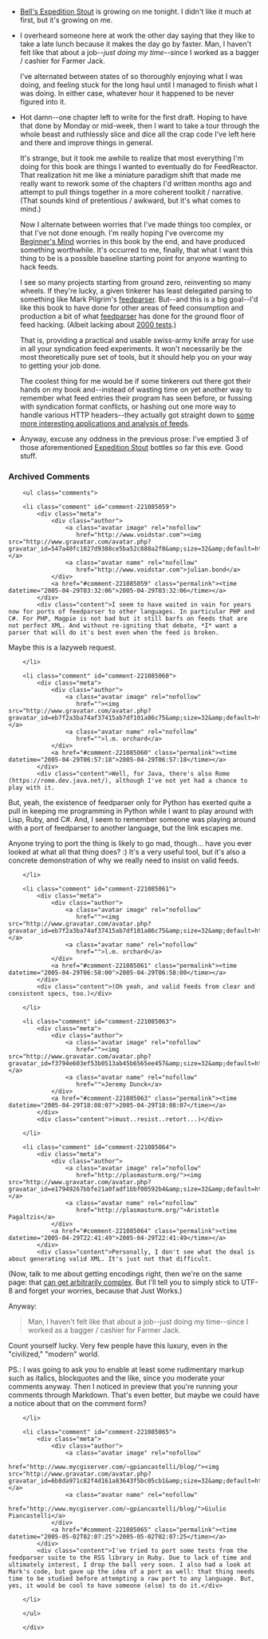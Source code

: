 * [Bell's Expedition Stout][bes] is growing on me tonight.  I didn't like it much at first, but it's growing on me.

[bes]: http://www.bellsbeer.com/branddetail.asp?BrandID=36

* I overheard someone here at work the other day saying that they like to take a late lunch because it makes the day go by faster.  Man, I haven't felt like that about a job--*just doing my time*--since I worked as a bagger / cashier for Farmer Jack.  

  I've alternated between states of so thoroughly enjoying what I was doing, and feeling stuck for the long haul until I managed to finish what I was doing.  In either case, whatever hour it happened to be never figured into it.

* Hot damn--one chapter left to write for the first draft.  Hoping to have that done by Monday or mid-week, then I want to take a tour through the whole beast and ruthlessly slice and dice all the crap code I've left here and there and improve things in general.

  It's strange, but it took me awhile to realize that most everything I'm doing for this book are things I wanted to eventually do for FeedReactor.  That realization hit me like a miniature paradigm shift that made me really want to rework some of the chapters I'd written months ago and attempt to pull things together in a more coherent toolkit / narrative.  (That sounds kind of pretentious / awkward, but it's what comes to mind.)
  
  Now I alternate between worries that I've made things too complex, or that I've not done enough.  I'm really hoping I've overcome my [Beginner's Mind][bm] worries in this book by the end, and have produced something worthwhile.  It's occurred to me, finally, that what I want this thing to be is a possible baseline starting point for anyone wanting to hack feeds.  
    
  I see so many projects starting from ground zero, reinventing so many wheels.  If they're lucky, a given tinkerer has least delegated parsing to something like Mark Pilgrim's [feedparser][feedparser].  But--and this is a big goal--I'd like this book to have done for other areas of feed consumption and production a bit of what [feedparser][feedparser] has done for the ground floor of feed hacking.  (Albeit lacking about [2000 tests][tests].)
  
  [tests]: http://www.feedparser.org/tests/
  
  That is, providing a practical and usable swiss-army knife array for use in all your syndication feed experiments.  It won't necessarily be the most theoretically pure set of tools, but it should help you on your way to getting your job done.
  
  The coolest thing for me would be if some tinkerers out there got their hands on my book and--instead of wasting time on yet another way to remember what feed entries their program has seen before, or fussing with syndication format conflicts, or hashing out one more way to handle various HTTP headers--they actually got straight down to [some more interesting applications and analysis of feeds][glass].
  
  [glass]: http://www.glassdog.com/archives/2004/08/25/whats_wrong_with_feed_readers.html
  [bm]: http://www.decafbad.com/blog/2005/01/07/beginners_mind_versus_teachers_mind
  [feedparser]: http://www.feedparser.org/

* Anyway, excuse any oddness in the previous prose: I've emptied 3 of those aforementioned [Expedition Stout][bes] bottles so far this eve.  Good stuff.

<div id="comments" class="comments archived-comments">
            <h3>Archived Comments</h3>
            
        <ul class="comments">
            
        <li class="comment" id="comment-221085059">
            <div class="meta">
                <div class="author">
                    <a class="avatar image" rel="nofollow" 
                       href="http://www.voidstar.com"><img src="http://www.gravatar.com/avatar.php?gravatar_id=547a40fc1027d9388ce5ba52c888a2f8&amp;size=32&amp;default=http://mediacdn.disqus.com/1320279820/images/noavatar32.png"/></a>
                    <a class="avatar name" rel="nofollow" 
                       href="http://www.voidstar.com">julian.bond</a>
                </div>
                <a href="#comment-221085059" class="permalink"><time datetime="2005-04-29T03:32:06">2005-04-29T03:32:06</time></a>
            </div>
            <div class="content">I seem to have waited in vain for years now for ports of feedparser to other languages. In particular PHP and C#. For PHP, Magpie is not bad but it still barfs on feeds that are not perfect XML. And without re-igniting that debate, *I* want a parser that will do it's best even when the feed is broken.

Maybe this is a lazyweb request.</div>
            
        </li>
    
        <li class="comment" id="comment-221085060">
            <div class="meta">
                <div class="author">
                    <a class="avatar image" rel="nofollow" 
                       href=""><img src="http://www.gravatar.com/avatar.php?gravatar_id=eb7f2a3ba74af37415ab7df101a86c75&amp;size=32&amp;default=http://mediacdn.disqus.com/1320279820/images/noavatar32.png"/></a>
                    <a class="avatar name" rel="nofollow" 
                       href="">l.m. orchard</a>
                </div>
                <a href="#comment-221085060" class="permalink"><time datetime="2005-04-29T06:57:18">2005-04-29T06:57:18</time></a>
            </div>
            <div class="content">Well, for Java, there's also Rome (https://rome.dev.java.net/), although I've not yet had a chance to play with it.

But, yeah, the existence of feedparser only for Python has exerted quite a pull in keeping me programming in Python while I want to play around with Lisp, Ruby, and C#.  And, I seem to remember someone was playing around with a port of feedparser to another language, but the link escapes me.

Anyone trying to port the thing is likely to go mad, though... have you ever looked at what all that thing does?  :)  It's a very useful tool, but it's also a concrete demonstration of why we really need to insist on valid feeds.</div>
            
        </li>
    
        <li class="comment" id="comment-221085061">
            <div class="meta">
                <div class="author">
                    <a class="avatar image" rel="nofollow" 
                       href=""><img src="http://www.gravatar.com/avatar.php?gravatar_id=eb7f2a3ba74af37415ab7df101a86c75&amp;size=32&amp;default=http://mediacdn.disqus.com/1320279820/images/noavatar32.png"/></a>
                    <a class="avatar name" rel="nofollow" 
                       href="">l.m. orchard</a>
                </div>
                <a href="#comment-221085061" class="permalink"><time datetime="2005-04-29T06:58:00">2005-04-29T06:58:00</time></a>
            </div>
            <div class="content">(Oh yeah, and valid feeds from clear and consistent specs, too.)</div>
            
        </li>
    
        <li class="comment" id="comment-221085063">
            <div class="meta">
                <div class="author">
                    <a class="avatar image" rel="nofollow" 
                       href=""><img src="http://www.gravatar.com/avatar.php?gravatar_id=f3794e603ef53b0513ab45b6565ee457&amp;size=32&amp;default=http://mediacdn.disqus.com/1320279820/images/noavatar32.png"/></a>
                    <a class="avatar name" rel="nofollow" 
                       href="">Jeremy Dunck</a>
                </div>
                <a href="#comment-221085063" class="permalink"><time datetime="2005-04-29T18:08:07">2005-04-29T18:08:07</time></a>
            </div>
            <div class="content">(must..resist..retort...)</div>
            
        </li>
    
        <li class="comment" id="comment-221085064">
            <div class="meta">
                <div class="author">
                    <a class="avatar image" rel="nofollow" 
                       href="http://plasmasturm.org/"><img src="http://www.gravatar.com/avatar.php?gravatar_id=e17949267bbfe21a0fadf1bbf00592b4&amp;size=32&amp;default=http://mediacdn.disqus.com/1320279820/images/noavatar32.png"/></a>
                    <a class="avatar name" rel="nofollow" 
                       href="http://plasmasturm.org/">Aristotle Pagaltzis</a>
                </div>
                <a href="#comment-221085064" class="permalink"><time datetime="2005-04-29T22:41:49">2005-04-29T22:41:49</time></a>
            </div>
            <div class="content">Personally, I don't see what the deal is about generating valid XML. It's just not that difficult.

(Now, talk to me about getting encodings right, then we're on the same page: that [can get arbitrarily complex](http://plasmasturm.org/log/276/). But I'll tell you to simply stick to UTF-8 and forget your worries, because that Just Works.)

Anyway:

> Man, I haven't felt like that about a job--just doing my time--since I worked as a bagger / cashier for Farmer Jack.

Count yourself lucky. Very few people have this luxury, even in the "civilized," "modern" world.

PS.: I was going to ask you to enable at least some rudimentary markup such as italics, blockquotes and the like, since you moderate your comments anyway. Then I noticed in preview that you're running your comments through Markdown. That's even better, but maybe we could have a notice about that on the comment form?</div>
            
        </li>
    
        <li class="comment" id="comment-221085065">
            <div class="meta">
                <div class="author">
                    <a class="avatar image" rel="nofollow" 
                       href="http://www.mycgiserver.com/~gpiancastelli/blog/"><img src="http://www.gravatar.com/avatar.php?gravatar_id=6b8da971c82f4d161a83643f5bc05cb1&amp;size=32&amp;default=http://mediacdn.disqus.com/1320279820/images/noavatar32.png"/></a>
                    <a class="avatar name" rel="nofollow" 
                       href="http://www.mycgiserver.com/~gpiancastelli/blog/">Giulio Piancastelli</a>
                </div>
                <a href="#comment-221085065" class="permalink"><time datetime="2005-05-02T02:07:25">2005-05-02T02:07:25</time></a>
            </div>
            <div class="content">I've tried to port some tests from the feedparser suite to the RSS library in Ruby. Due to lack of time and ultimately interest, I drop the ball very soon. I also had a look at Mark's code, but gave up the idea of a port as well: that thing needs time to be studied before attempting a raw port to any language. But, yes, it would be cool to have someone (else) to do it.</div>
            
        </li>
    
        </ul>
    
        </div>
    